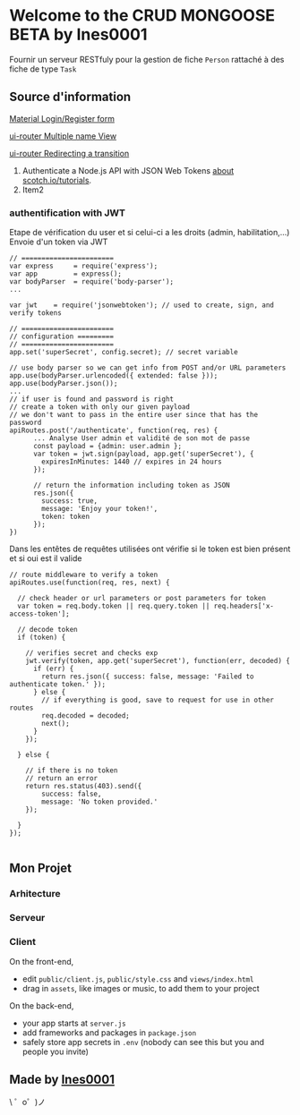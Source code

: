 # Welcome to the CRUD MONGOOSE BETA by Ines0001


Fournir un serveur RESTfuly pour la gestion de fiche `Person` rattaché à des fiche de type `Task`


## Source d'information

[Material Login/Register form](https://www.supinfo.com/articles/single/184-decouverte-angular-material)

[ui-router Multiple name View](https://github.com/angular-ui/ui-router/wiki/Multiple-Named-Views)

[ui-router Redirecting a transition](https://ui-router.github.io/guide/transitionhooks)



1. Authenticate a Node.js API with JSON Web Tokens [about scotch.io/tutorials](https://scotch.io/tutorials/authenticate-a-node-js-api-with-json-web-tokens).
2. Item2
### authentification with JWT

Etape de vérification du user et si celui-ci a les droits (admin, habilitation,...)
Envoie d'un token via JWT
```
// =======================
var express     = require('express');
var app         = express();
var bodyParser  = require('body-parser');
...

var jwt    = require('jsonwebtoken'); // used to create, sign, and verify tokens

// =======================
// configuration =========
// =======================
app.set('superSecret', config.secret); // secret variable

// use body parser so we can get info from POST and/or URL parameters
app.use(bodyParser.urlencoded({ extended: false }));
app.use(bodyParser.json());
...
// if user is found and password is right
// create a token with only our given payload
// we don't want to pass in the entire user since that has the password
apiRoutes.post('/authenticate', function(req, res) {
      ... Analyse User admin et validité de son mot de passe
      const payload = {admin: user.admin };
      var token = jwt.sign(payload, app.get('superSecret'), {
        expiresInMinutes: 1440 // expires in 24 hours
      });

      // return the information including token as JSON
      res.json({
        success: true,
        message: 'Enjoy your token!',
        token: token
      });
})  
```
Dans les entêtes de requêtes utilisées ont vérifie si le token est bien présent
et si oui est il valide
```
// route middleware to verify a token
apiRoutes.use(function(req, res, next) {

  // check header or url parameters or post parameters for token
  var token = req.body.token || req.query.token || req.headers['x-access-token'];

  // decode token
  if (token) {

    // verifies secret and checks exp
    jwt.verify(token, app.get('superSecret'), function(err, decoded) {      
      if (err) {
        return res.json({ success: false, message: 'Failed to authenticate token.' });    
      } else {
        // if everything is good, save to request for use in other routes
        req.decoded = decoded;    
        next();
      }
    });

  } else {

    // if there is no token
    // return an error
    return res.status(403).send({ 
        success: false, 
        message: 'No token provided.' 
    });

  }
});


```

## Mon Projet

### Arhitecture

### Serveur

### Client

On the front-end,
- edit `public/client.js`, `public/style.css` and `views/index.html`
- drag in `assets`, like images or music, to add them to your project

On the back-end,
- your app starts at `server.js`
- add frameworks and packages in `package.json`
- safely store app secrets in `.env` (nobody can see this but you and people you invite)


Made by [Ines0001](https://github.com/Ines0001-TUTO-MEANS/crud_mongoose)
-------------------

\ ゜o゜)ノ

